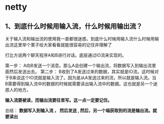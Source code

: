 # netty

## 1、到底什么时候用输入流，什么时候用输出流？

关于输入流和输出流的使用我一直都很迷惑。到底什么时候用输入流什么时候用输出流这里举个栗子给大家看看就能很容易的记住并理解了

打比方说两个聊天程序A和B进行对话。底层通过IO流来实现的。

第一步： A向B发送一个消息。那么A会创建一个输出流，将数据写入到输出流里面然后发送出去。
第二步： B收到了A发送过来的数据，其实就是IO流。这时候对于B来说这个IO流就是输入流了。因为是从A发送过来的流，所以就是输入流。当B需要得到输入流中的数据的时候就需要读出输入流中的数据。这也就是另一个迷惑人的地方。

**输入流要被读，而输出流要往里写。这一点一定要记住。**

总结：
**数据写入到输入流 ， 然后发送 , 然后，另一个端获取到的流是输出流。就要读出**